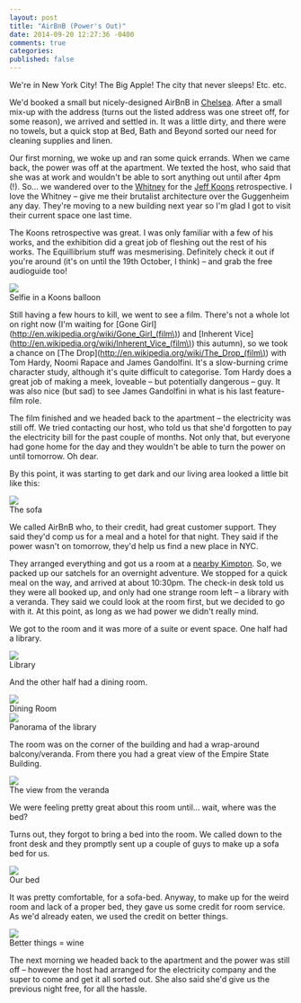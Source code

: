 ```yaml
---
layout: post
title: "AirBnB (Power's Out)"
date: 2014-09-20 12:27:36 -0400
comments: true
categories: 
published: false
---
```


We're in New York City! The Big Apple! The city that never sleeps! Etc. etc.

We'd booked a small but nicely-designed AirBnB in [Chelsea](http://en.wikipedia.org/wiki/Chelsea,_Manhattan). After a small mix-up with the address (turns out the listed address was one street off, for some reason), we arrived and settled in. It was a little dirty, and there were no towels, but a quick stop at Bed, Bath and Beyond sorted our need for cleaning supplies and linen.

Our first morning, we woke up and ran some quick errands. When we came back, the power was off at the apartment. We texted the host, who said that she was at work and wouldn't be able to sort anything out until after 4pm (!). So... we wandered over to the [Whitney](http://en.wikipedia.org/wiki/Whitney_Museum_of_American_Art) for the [Jeff Koons](http://en.wikipedia.org/wiki/Jeff_Koons) retrospective. I love the Whitney – give me their brutalist architecture over the Guggenheim any day. They're moving to a new building next year so I'm glad I got to visit their current space one last time.

The Koons retrospective was great. I was only familiar with a few of his works, and the exhibition did a great job of fleshing out the rest of his works. The Equillibrium stuff was mesmerising. Definitely check it out if you're around (it's on until the 19th October, I think) – and grab the free audioguide too!

<div class="img">
  <a href="{{ root_url }}/images/the-journey/nyc/power-out/koons.jpg">
    <img src="/images/the-journey/nyc/power-out/koons.jpg">
  </a>
  <div class="alt">Selfie in a Koons balloon</div>
</div>

Still having a few hours to kill, we went to see a film. There's not a whole lot on right now (I'm waiting for [Gone Girl](http://en.wikipedia.org/wiki/Gone_Girl_(film\)) and [Inherent Vice](http://en.wikipedia.org/wiki/Inherent_Vice_(film\)) this autumn), so we took a chance on [The Drop](http://en.wikipedia.org/wiki/The_Drop_(film\)) with Tom Hardy, Noomi Rapace and James Gandolfini. It's a slow-burning crime character study, although it's quite difficult to categorise. Tom Hardy does a great job of making a meek, loveable – but potentially dangerous – guy. It was also nice (but sad) to see James Gandolfini in what is his last feature-film role.

The film finished and we headed back to the apartment – the electricity was still off. We tried contacting our host, who told us that she'd forgotten to pay the electricity bill for the past couple of months. Not only that, but everyone had gone home for the day and they wouldn't be able to turn the power on until tomorrow. Oh dear.

By this point, it was starting to get dark and our living area looked a little bit like this:

<div class="img">
  <a href="{{ root_url }}/images/the-journey/nyc/power-out/darkness.jpg">
    <img src="/images/the-journey/nyc/power-out/darkness.jpg">
  </a>
  <div class="alt">The sofa</div>
</div>

We called AirBnB who, to their credit, had great customer support. They said they'd comp us for a meal and a hotel for that night. They said if the power wasn't on tomorrow, they'd help us find a new place in NYC.

They arranged everything and got us a room at a [nearby Kimpton](https://www.kimptonhotels.com/stay/eventi-hotel-chelsea-ny). So, we packed up our satchels for an overnight adventure. We stopped for a quick meal on the way, and arrived at about 10:30pm. The check-in desk told us they were all booked up, and only had one strange room left – a library with a veranda. They said we could look at the room first, but we decided to go with it. At this point, as long as we had power we didn't really mind.

We got to the room and it was more of a suite or event space. One half had a library.

<div class="img">
  <a href="{{ root_url }}/images/the-journey/nyc/power-out/library.jpg">
    <img src="/images/the-journey/nyc/power-out/library.jpg">
  </a>
  <div class="alt">Library</div>
</div>

And the other half had a dining room.

<div class="img">
  <a href="{{ root_url }}/images/the-journey/nyc/power-out/dining-room.jpg">
    <img src="/images/the-journey/nyc/power-out/dining-room.jpg">
  </a>
  <div class="alt">Dining Room</div>
</div>

<div class="img">
  <a href="{{ root_url }}/images/the-journey/nyc/power-out/panorama.jpg">
    <img src="/images/the-journey/nyc/power-out/panorama.jpg">
  </a>
  <div class="alt">Panorama of the library</div>
</div>

The room was on the corner of the building and had a wrap-around balcony/veranda. From there you had a great view of the Empire State Building.

<div class="img">
  <a href="{{ root_url }}/images/the-journey/nyc/power-out/veranda-view.jpg">
    <img src="/images/the-journey/nyc/power-out/veranda-view.jpg">
  </a>
  <div class="alt">The view from the veranda</div>
</div>

We were feeling pretty great about this room until... wait, where was the bed? 

Turns out, they forgot to bring a bed into the room. We called down to the front desk and they promptly sent up a couple of guys to make up a sofa bed for us. 

<div class="img">
  <a href="{{ root_url }}/images/the-journey/nyc/power-out/bed.jpg">
    <img src="/images/the-journey/nyc/power-out/bed.jpg">
  </a>
  <div class="alt">Our bed</div>
</div>

It was pretty comfortable, for a sofa-bed. Anyway, to make up for the weird room and lack of a proper bed, they gave us some credit for room service. As we'd already eaten, we used the credit on better things.

<div class="img">
  <a href="{{ root_url }}/images/the-journey/nyc/power-out/wine.jpg">
    <img src="/images/the-journey/nyc/power-out/wine.jpg">
  </a>
  <div class="alt">Better things = wine</div>
</div>

The next morning we headed back to the apartment and the power was still off – however the host had arranged for the electricity company and the super to come and get it all sorted out. She also said she'd give us the previous night free, for all the hassle. 






